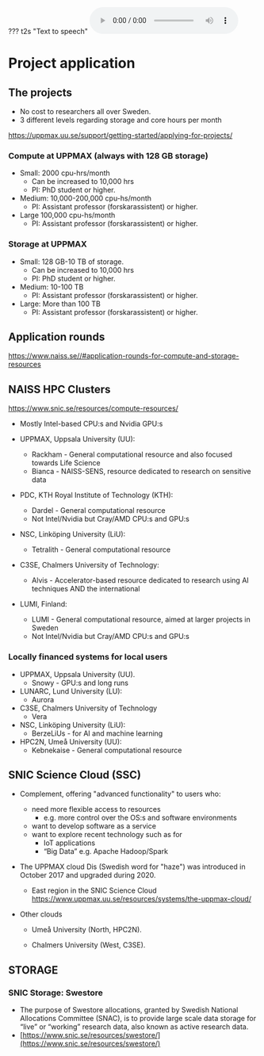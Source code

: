 ??? t2s "Text to speech"
    <audio src="../project_apply.mp3" controls preload></audio>

# Project application

## The projects
- No cost to researchers all over Sweden. 
- 3 different levels regarding storage and core hours per month

<https://uppmax.uu.se/support/getting-started/applying-for-projects/>

### Compute at UPPMAX (always with 128 GB storage)
- Small: 2000 cpu-hrs/month
    - Can be increased to 10,000 hrs
    - PI: PhD student or higher.
- Medium: 10,000-200,000 cpu-hs/month
    - PI: Assistant professor (forskarassistent) or higher. 
- Large 100,000 cpu-hs/month
    - PI: Assistant professor (forskarassistent) or higher. 
### Storage at UPPMAX
- Small: 128 GB-10 TB of storage. 
    - Can be increased to 10,000 hrs
    - PI: PhD student or higher.
- Medium: 10-100 TB 
    - PI: Assistant professor (forskarassistent) or higher. 
- Large: More than 100 TB 
    - PI: Assistant professor (forskarassistent) or higher. 


## Application rounds
<https://www.naiss.se//#application-rounds-for-compute-and-storage-resources>

## NAISS HPC Clusters
<https://www.snic.se/resources/compute-resources/>

- Mostly Intel-based CPU:s and Nvidia GPU:s
- UPPMAX, Uppsala University (UU):
    - Rackham - General computational resource and also focused towards Life Science
    - Bianca - NAISS-SENS, resource dedicated to research on sensitive data

- PDC, KTH Royal Institute of Technology (KTH):
    - Dardel - General computational resource
    - Not Intel/Nvidia but Cray/AMD CPU:s and GPU:s
- NSC, Linköping University (LiU):
    - Tetralith - General computational resource
- C3SE, Chalmers University of Technology:
    - Alvis - Accelerator-based resource dedicated to research using AI techniques
AND the international
- LUMI, Finland:
    - LUMI - General computational resource, aimed at larger projects in Sweden
    - Not Intel/Nvidia but Cray/AMD CPU:s and GPU:s

### Locally financed systems for local users
- UPPMAX, Uppsala University (UU).
    - Snowy - GPU:s and long runs
- LUNARC, Lund University (LU):
    - Aurora 
- C3SE, Chalmers University of Technology
    - Vera
- NSC, Linköping University (LiU):
    - BerzeLiUs - for AI and machine learning 
- HPC2N, Umeå University (UU):
    - Kebnekaise - General computational resource
 
## SNIC Science Cloud (SSC)

- Complement, offering "advanced functionality" to users who:

    - need more flexible access to resources
        - e.g. more control over the OS:s and software environments
    - want to develop software as a service
    - want to explore recent technology such as for
        - IoT applications 
        - “Big Data” e.g. Apache Hadoop/Spark


- The UPPMAX cloud Dis (Swedish word for "haze")  was introduced in October 2017 and upgraded during 2020.
    - East region in the SNIC Science Cloud <https://www.uppmax.uu.se/resources/systems/the-uppmax-cloud/>

- Other clouds

    - Umeå University (North, HPC2N).

    - Chalmers University (West, C3SE).

## STORAGE
### SNIC Storage: Swestore
- The purpose of Swestore allocations, granted by Swedish National Allocations Committee (SNAC), is to provide large scale data storage for “live” or “working” research data, also known as active research data.
- [https://www.snic.se/resources/swestore/](https://www.snic.se/resources/swestore/)
